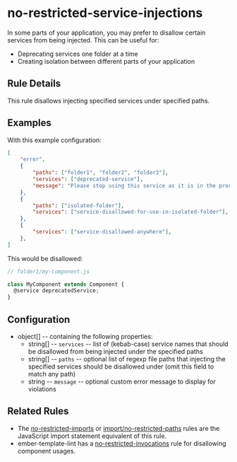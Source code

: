 # no-restricted-service-injections

In some parts of your application, you may prefer to disallow certain services from being injected. This can be useful for:

* Deprecating services one folder at a time
* Creating isolation between different parts of your application

## Rule Details

This rule disallows injecting specified services under specified paths.

## Examples

With this example configuration:

```json
[
    "error",
    {
        "paths": ["folder1", "folder2", "folder3"],
        "services": ["deprecated-service"],
        "message": "Please stop using this service as it is in the process of being deprecated",
    },
    {
        "paths": ["isolated-folder"],
        "services": ["service-disallowed-for-use-in-isolated-folder"],
    },
    {
        "services": ["service-disallowed-anywhere"],
    },
]
```

This would be disallowed:

```js
// folder1/my-component.js

class MyComponent extends Component {
  @service deprecatedService;
}
```

## Configuration

* object[] -- containing the following properties:
  * string[] -- `services` -- list of (kebab-case) service names that should be disallowed from being injected under the specified paths
  * string[] -- `paths` -- optional list of regexp file paths that injecting the specified services should be disallowed under (omit this field to match any path)
  * string -- `message` -- optional custom error message to display for violations

## Related Rules

* The [no-restricted-imports](https://eslint.org/docs/rules/no-restricted-imports) or [import/no-restricted-paths](https://github.com/benmosher/eslint-plugin-import/blob/master/docs/rules/no-restricted-paths.md) rules are the JavaScript import statement equivalent of this rule.
* ember-template-lint has a [no-restricted-invocations](https://github.com/ember-template-lint/ember-template-lint/blob/master/docs/rule/no-restricted-invocations.md) rule for disallowing component usages.
